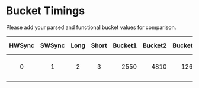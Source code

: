 # Bucket Timings #

Please add your parsed and functional bucket values for comparison.


| HWSync | SWSync | Long | Short | Bucket1 | Bucket2 | Bucket3 | Bucket4 | Bucket5 | Remote            | Reported by                         |
|:------:|:------:|:----:|:-----:| -------:| -------:| -------:| -------:| -------:| ----------------- | ----------------------------------- |
|   0    |   1    |  2   |   3   |    2550 |    4810 |    1260 |     630 |   26810 | Smoove origin RTS | [sehaas](https://github.com/sehaas) |
|        |        |      |       |         |         |         |         |         |                   |                                     |
